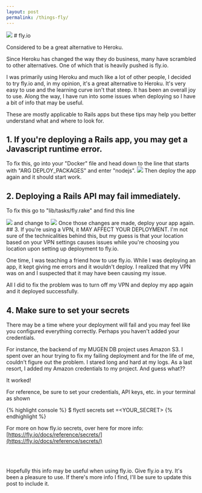 ```yaml
---
layout: post
permalink: /things-fly/
---
```


<img src="https://i.imgur.com/Dctgbys.png">
# fly.io

Considered to be a great alternative to Heroku.

Since Heroku has changed the way they do business, many have scrambled to other alternatives. One of which that is heavily pushed is fly.io. 

I was primarily using Heroku and much like a lot of other people, I decided to try fly.io and, in my opinion, it's a great alternative to Heroku. It's very easy to use and the learning curve isn't that steep. It has been an overall joy to use. Along the way, I have run into some issues when deploying so I have a bit of info that may be useful.

These are mostly applicable to Rails apps but these tips may help you better understand what and where to look for.
<br>
## 1. If you're deploying a Rails app, you may get a Javascript runtime error.

To fix this, go into your "Docker" file and head down to the line that starts with "ARG DEPLOY_PACKAGES" and enter "nodejs".
<img src="https://i.imgur.com/1epjqsh.png">
Then deploy the app again and it should start work.
<br>

## 2. Deploying a Rails API may fail immediately.
To fix this go to "lib/tasks/fly.rake" and find this line

<img src="https://i.imgur.com/mOSUHA9.png">
and change to 
<img src="https://i.imgur.com/OASEd7D.png">
Once those changes are made, deploy your app again.
<br>
## 3. If you're using a VPN, it MAY AFFECT YOUR DEPLOYMENT.
I'm not sure of the technicalities behind this, but my guess is that your location
based on your VPN settings causes issues while you're choosing you location upon setting
up deployment to fly.io.

One time, I was teaching a friend how to use fly.io. While I was deploying an app, 
        it kept giving me errors and it wouldn't deploy. I realized that my VPN was on and 
        I suspected that it may have been causing my issue.

All I did to fix the problem was to turn off my VPN and deploy my app again and it deployed successfully.

## 4. Make sure to set your secrets
There may be a time where your deployment will fail and you may feel like you configured everything correctly. Perhaps you haven't added your credentials.

For instance, the backend of my MUGEN DB project uses Amazon S3. I spent over an hour trying to fix my failing deployment and for the life of me, couldn't figure out the problem. I stared long and hard at my logs. As a last resort, I added my Amazon credentials to my project. And guess what??

It worked!

For reference, be sure to set your credentials, API keys, etc. in your terminal as shown

{% highlight console %}
$ flyctl secrets set <VARIABLE>=<YOUR_SECRET>
{% endhighlight %}

For more on how fly.io secrets, over here for more info: [https://fly.io/docs/reference/secrets/](https://fly.io/docs/reference/secrets/)

<br>
<br>

Hopefully this info may be useful when using fly.io. Give fly.io a try. It's been a pleasure to use. If there's more info I find, I'll
    be sure to update this post to include it.

